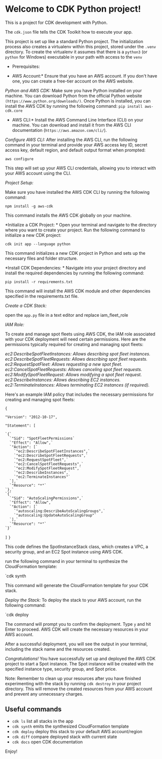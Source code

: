 
# Welcome to CDK Python project!

This is a project for CDK development with Python.

The `cdk.json` file tells the CDK Toolkit how to execute your app.

This project is set up like a standard Python project.  The initialization
process also creates a virtualenv within this project, stored under the `.venv`
directory.  To create the virtualenv it assumes that there is a `python3`
(or `python` for Windows) executable in your path with access to the `venv`


* Prerequisites:

* AWS Account:*
Ensure that you have an AWS account. If you don't have one, you can create a free-tier account on the AWS website.

*Python and AWS CDK:*
Make sure you have Python installed on your machine. You can download Python from the official Python website `(https://www.python.org/downloads/)`. Once Python is installed, 
you can install the AWS CDK by running the following command:
`pip install aws-cdk.core`

* AWS CLI:*
Install the AWS Command Line Interface (CLI) on your machine. You can download and install it from the AWS CLI documentation (`https://aws.amazon.com/cli/`).

*Configure AWS CLI:*
After installing the AWS CLI, run the following command in your terminal and provide your AWS access key ID, secret access key, default region, and default output format when prompted:

`aws configure`

This step will set up your AWS CLI credentials, allowing you to interact with your AWS account using the CLI.

*Project Setup:*

Make sure you have installed the AWS CDK CLI by running the following command:

`npm install -g aws-cdk`

This command installs the AWS CDK globally on your machine.

*Initialize a CDK Project: *
Open your terminal and navigate to the directory where you want to create your project. Run the following command to initialize a new CDK project:

`cdk init app --language python`

This command initializes a new CDK project in Python and sets up the necessary files and folder structure.

*Install CDK Dependencies: *
Navigate into your project directory and install the required dependencies by running the following command:

`pip install -r requirements.txt`

This command will install the AWS CDK module and other dependencies specified in the requirements.txt file.

*Create a CDK Stack:*

 open the `app.py` file in a text editor and replace iam_fleet_role
 
*IAM Role:*
 
 To create and manage spot fleets using AWS CDK, the IAM role associated with your CDK deployment will need certain permissions. Here are the permissions typically required for creating and managing spot fleets:

*ec2:DescribeSpotFleetInstances: Allows describing spot fleet instances.*
*ec2:DescribeSpotFleetRequests: Allows describing spot fleet requests.*
*ec2:RequestSpotFleet: Allows requesting a new spot fleet.*
*ec2:CancelSpotFleetRequests: Allows canceling spot fleet requests.*
*ec2:ModifySpotFleetRequest: Allows modifying a spot fleet request.*
*ec2:DescribeInstances: Allows describing EC2 instances.*
*ec2:TerminateInstances: Allows terminating EC2 instances (if required).*

Here's an example IAM policy that includes the necessary permissions for creating and managing spot fleets:
 
 `{`
 
  `"Version": "2012-10-17",`
  
  `"Statement": [`
  
    `{`
      `"Sid": "SpotFleetPermissions`
      `"Effect": "Allow",`
      `"Action": [`
        `"ec2:DescribeSpotFleetInstances",`
        `"ec2:DescribeSpotFleetRequests",`
        `"ec2:RequestSpotFleet",`
        `"ec2:CancelSpotFleetRequests",`
        `"ec2:ModifySpotFleetRequest",`
        `"ec2:DescribeInstances",`
        `"ec2:TerminateInstances"`
      `],`
      `"Resource": "*"`
    `},`
    `{`
      `"Sid": "AutoScalingPermissions",`
      `"Effect": "Allow",`
      `"Action": [`
        `"autoscaling:DescribeAutoScalingGroups",`
        `"autoscaling:UpdateAutoScalingGroup"`
      `],`
      `"Resource": "*"`
    `}`
  `]`
`}`
 

This code defines the SpotInstanceStack class, which creates a VPC, a security group, and an EC2 Spot instance using AWS CDK.

run the following command in your terminal to synthesize the CloudFormation template:

`cdk synth

This command will generate the CloudFormation template for your CDK stack.

*Deploy the Stack:* To deploy the stack to your AWS account, run the following command:

`cdk deploy

The command will prompt you to confirm the deployment. Type `y` and hit Enter to proceed. AWS CDK will create the necessary resources in your AWS account.

After a successful deployment, you will see the output in your terminal, including the stack name and the resources created.

*Congratulations!* You have successfully set up and deployed the AWS CDK project to start a Spot instance. The Spot instance will be created with the specified instance type, security group, and Spot price.


Note: Remember to clean up your resources after you have finished experimenting with the stack by running `cdk destroy` in your project directory. This will remove the created resources from your AWS account and prevent any unnecessary charges.

## Useful commands

 * `cdk ls`          list all stacks in the app
 * `cdk synth`       emits the synthesized CloudFormation template
 * `cdk deploy`      deploy this stack to your default AWS account/region
 * `cdk diff`        compare deployed stack with current state
 * `cdk docs`        open CDK documentation

Enjoy!
